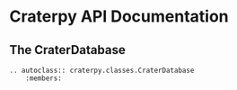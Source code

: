 # Craterpy API Documentation

## The CraterDatabase

```{eval-rst}
.. autoclass:: craterpy.classes.CraterDatabase
    :members:
```
<!-- TODO: update plotting and helper docs
## Plotting module

```{eval-rst}
.. automodule:: craterpy.plotting
    :members:
    :undoc-members:
```

## Helper functions

```{eval-rst}
.. automodule:: craterpy.helper
    :members:
    :undoc-members:
``` -->
